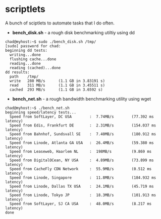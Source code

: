 # scriptlets

A bunch of sciptlets to automate tasks that I do often.

* **bench_disk.sh** - a rough disk benchmarking utiltiy using dd

```
chad@myhost:~$ sudo ./bench_disk.sh /tmp/
[sudo] password for chad:
beginning dd tests:
  writing...done
  flushing cache...done
  reading...done
  reading (cached)...done
dd results:
  path    /tmp/
  write   280 MB/s      (1.1 GB in 3.83191 s)
  read    311 MB/s      (1.1 GB in 3.45511 s)
  cached  293 MB/s      (1.1 GB in 3.6592 s)
```

* **bench_net.sh** - a rough bandwidth benchmarking utility using wget

```
chad@myhost:~$ ./bench_net.sh
beginning speed/latency tests...
  Speed from SoftLayer, DC USA        :  7.74MB/s        (77.392 ms latency)
  Speed from Edis, Frankfurt DE       :  2.31MB/s        (154.037 ms latency)
  Speed from Bahnhof, Sundsvall SE    :  7.40MB/s        (180.912 ms latency)
  Speed from Linode, Atlanta GA USA   :  26.4MB/s        (59.380 ms latency)
  Speed from Leaseweb, Haarlem NL     :  198MB/s         (9.869 ms latency)
  Speed from DigitalOCean, NY USA     :  4.89MB/s        (73.899 ms latency)
  Speed from CacheFly CDN Network     :  55.9MB/s        (0.512 ms latency)
  Speed from Linode, Singapore        :  11.8MB/s        (184.932 ms latency)
  Speed from Linode, Dallas TX USA    :  24.1MB/s        (45.719 ms latency)
  Speed from Linode, Tokyo JP         :  18.3MB/s        (101.913 ms latency)
  Speed from SoftLayer, SJ CA USA     :  48.0MB/s        (8.217 ms latency)
done
```

